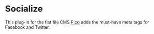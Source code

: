 # Socialize

This plug-in for the flat file CMS [Pico](http://picocms.org/) adds the must-have meta tags for Facebook and Twitter.
